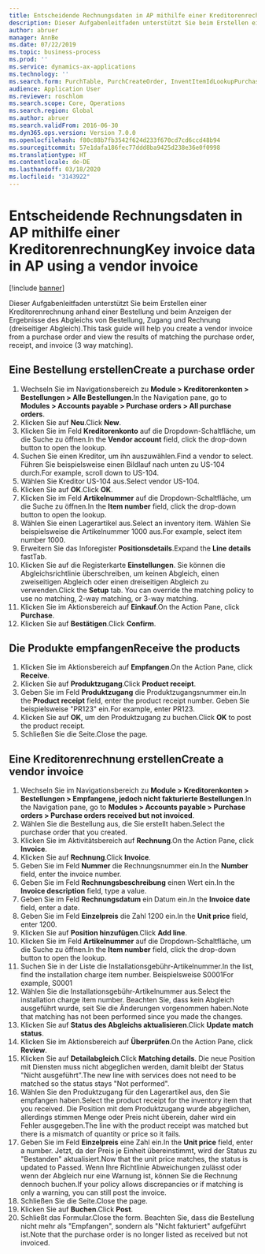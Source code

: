```yaml
---
title: Entscheidende Rechnungsdaten in AP mithilfe einer Kreditorenrechnung
description: Dieser Aufgabenleitfaden unterstützt Sie beim Erstellen einer Kreditorenrechnung anhand einer Bestellung und beim Anzeigen der Ergebnisse des Abgleichs von Bestellung, Zugang und Rechnung (dreiseitiger Abgleich).
author: abruer
manager: AnnBe
ms.date: 07/22/2019
ms.topic: business-process
ms.prod: ''
ms.service: dynamics-ax-applications
ms.technology: ''
ms.search.form: PurchTable, PurchCreateOrder, InventItemIdLookupPurchase, PurchEditLines, VendEditInvoice, InventItemIdLookupSimple, VendInvoiceMatchingDetails
audience: Application User
ms.reviewer: roschlom
ms.search.scope: Core, Operations
ms.search.region: Global
ms.author: abruer
ms.search.validFrom: 2016-06-30
ms.dyn365.ops.version: Version 7.0.0
ms.openlocfilehash: f80c88b7fb3542f624d233f670cd7cd6ccd48b94
ms.sourcegitcommit: 57e1dafa186fec77ddd8ba9425d238e36e0f0998
ms.translationtype: HT
ms.contentlocale: de-DE
ms.lasthandoff: 03/18/2020
ms.locfileid: "3143922"
---
```

# <a name="key-invoice-data-in-ap-using-a-vendor-invoice"></a><span data-ttu-id="43221-103">Entscheidende Rechnungsdaten in AP mithilfe einer Kreditorenrechnung</span><span class="sxs-lookup"><span data-stu-id="43221-103">Key invoice data in AP using a vendor invoice</span></span>

[!include [banner](../../includes/banner.md)]

<span data-ttu-id="43221-104">Dieser Aufgabenleitfaden unterstützt Sie beim Erstellen einer Kreditorenrechnung anhand einer Bestellung und beim Anzeigen der Ergebnisse des Abgleichs von Bestellung, Zugang und Rechnung (dreiseitiger Abgleich).</span><span class="sxs-lookup"><span data-stu-id="43221-104">This task guide will help you create a vendor invoice from a purchase order and view the results of matching the purchase order, receipt, and invoice (3 way matching).</span></span>


## <a name="create-a-purchase-order"></a><span data-ttu-id="43221-105">Eine Bestellung erstellen</span><span class="sxs-lookup"><span data-stu-id="43221-105">Create a purchase order</span></span>
1. <span data-ttu-id="43221-106">Wechseln Sie im Navigationsbereich zu **Module > Kreditorenkonten > Bestellungen > Alle Bestellungen**.</span><span class="sxs-lookup"><span data-stu-id="43221-106">In the Navigation pane, go to **Modules > Accounts payable > Purchase orders > All purchase orders**.</span></span>
2. <span data-ttu-id="43221-107">Klicken Sie auf **Neu**.</span><span class="sxs-lookup"><span data-stu-id="43221-107">Click **New**.</span></span>
3. <span data-ttu-id="43221-108">Klicken Sie im Feld **Kreditorenkonto** auf die Dropdown-Schaltfläche, um die Suche zu öffnen.</span><span class="sxs-lookup"><span data-stu-id="43221-108">In the **Vendor account** field, click the drop-down button to open the lookup.</span></span>
4. <span data-ttu-id="43221-109">Suchen Sie einen Kreditor, um ihn auszuwählen.</span><span class="sxs-lookup"><span data-stu-id="43221-109">Find a vendor to select.</span></span> <span data-ttu-id="43221-110">Führen Sie beispielsweise einen Bildlauf nach unten zu US-104 durch.</span><span class="sxs-lookup"><span data-stu-id="43221-110">For example, scroll down to US-104.</span></span>
5. <span data-ttu-id="43221-111">Wählen Sie Kreditor US-104 aus.</span><span class="sxs-lookup"><span data-stu-id="43221-111">Select vendor US-104.</span></span>
6. <span data-ttu-id="43221-112">Klicken Sie auf **OK**.</span><span class="sxs-lookup"><span data-stu-id="43221-112">Click **OK**.</span></span>
7. <span data-ttu-id="43221-113">Klicken Sie im Feld **Artikelnummer** auf die Dropdown-Schaltfläche, um die Suche zu öffnen.</span><span class="sxs-lookup"><span data-stu-id="43221-113">In the **Item number** field, click the drop-down button to open the lookup.</span></span>
8. <span data-ttu-id="43221-114">Wählen Sie einen Lagerartikel aus.</span><span class="sxs-lookup"><span data-stu-id="43221-114">Select an inventory item.</span></span> <span data-ttu-id="43221-115">Wählen Sie beispielsweise die Artikelnummer 1000 aus.</span><span class="sxs-lookup"><span data-stu-id="43221-115">For example, select item number 1000.</span></span>
9. <span data-ttu-id="43221-116">Erweitern Sie das Inforegister **Positionsdetails**.</span><span class="sxs-lookup"><span data-stu-id="43221-116">Expand the **Line details** fastTab.</span></span>
10. <span data-ttu-id="43221-117">Klicken Sie auf die Registerkarte **Einstellungen**. Sie können die Abgleichsrichtlinie überschreiben, um keinen Abgleich, einen zweiseitigen Abgleich oder einen dreiseitigen Abgleich zu verwenden.</span><span class="sxs-lookup"><span data-stu-id="43221-117">Click the **Setup** tab. You can override the matching policy to use no matching, 2-way matching, or 3-way matching.</span></span>  
11. <span data-ttu-id="43221-118">Klicken Sie im Aktionsbereich auf **Einkauf**.</span><span class="sxs-lookup"><span data-stu-id="43221-118">On the Action Pane, click **Purchase**.</span></span>
12. <span data-ttu-id="43221-119">Klicken Sie auf **Bestätigen**.</span><span class="sxs-lookup"><span data-stu-id="43221-119">Click **Confirm**.</span></span>

## <a name="receive-the-products"></a><span data-ttu-id="43221-120">Die Produkte empfangen</span><span class="sxs-lookup"><span data-stu-id="43221-120">Receive the products</span></span>
1. <span data-ttu-id="43221-121">Klicken Sie im Aktionsbereich auf **Empfangen**.</span><span class="sxs-lookup"><span data-stu-id="43221-121">On the Action Pane, click **Receive**.</span></span>
2. <span data-ttu-id="43221-122">Klicken Sie auf **Produktzugang**.</span><span class="sxs-lookup"><span data-stu-id="43221-122">Click **Product receipt**.</span></span>
3. <span data-ttu-id="43221-123">Geben Sie im Feld **Produktzugang** die Produktzugangsnummer ein.</span><span class="sxs-lookup"><span data-stu-id="43221-123">In the **Product receipt** field, enter the product receipt number.</span></span> <span data-ttu-id="43221-124">Geben Sie beispielsweise "PR123" ein.</span><span class="sxs-lookup"><span data-stu-id="43221-124">For example, enter PR123.</span></span>
4. <span data-ttu-id="43221-125">Klicken Sie auf **OK**, um den Produktzugang zu buchen.</span><span class="sxs-lookup"><span data-stu-id="43221-125">Click **OK** to post the product receipt.</span></span>
5. <span data-ttu-id="43221-126">Schließen Sie die Seite.</span><span class="sxs-lookup"><span data-stu-id="43221-126">Close the page.</span></span>

## <a name="create-a-vendor-invoice"></a><span data-ttu-id="43221-127">Eine Kreditorenrechnung erstellen</span><span class="sxs-lookup"><span data-stu-id="43221-127">Create a vendor invoice</span></span>
1. <span data-ttu-id="43221-128">Wechseln Sie im Navigationsbereich zu **Module > Kreditorenkonten > Bestellungen > Empfangene, jedoch nicht fakturierte Bestellungen**.</span><span class="sxs-lookup"><span data-stu-id="43221-128">In the Navigation pane, go to **Modules > Accounts payable > Purchase orders > Purchase orders received but not invoiced**.</span></span>
2. <span data-ttu-id="43221-129">Wählen Sie die Bestellung aus, die Sie erstellt haben.</span><span class="sxs-lookup"><span data-stu-id="43221-129">Select the purchase order that you created.</span></span>
3. <span data-ttu-id="43221-130">Klicken Sie im Aktivitätsbereich auf **Rechnung**.</span><span class="sxs-lookup"><span data-stu-id="43221-130">On the Action Pane, click **Invoice**.</span></span>
4. <span data-ttu-id="43221-131">Klicken Sie auf **Rechnung**.</span><span class="sxs-lookup"><span data-stu-id="43221-131">Click **Invoice**.</span></span>
5. <span data-ttu-id="43221-132">Geben Sie im Feld **Nummer** die Rechnungsnummer ein.</span><span class="sxs-lookup"><span data-stu-id="43221-132">In the **Number** field, enter the invoice number.</span></span>
6. <span data-ttu-id="43221-133">Geben Sie im Feld **Rechnungsbeschreibung** einen Wert ein.</span><span class="sxs-lookup"><span data-stu-id="43221-133">In the **Invoice description** field, type a value.</span></span>
7. <span data-ttu-id="43221-134">Geben Sie im Feld **Rechnungsdatum** ein Datum ein.</span><span class="sxs-lookup"><span data-stu-id="43221-134">In the **Invoice date** field, enter a date.</span></span>
8. <span data-ttu-id="43221-135">Geben Sie im Feld **Einzelpreis** die Zahl 1200 ein.</span><span class="sxs-lookup"><span data-stu-id="43221-135">In the **Unit price** field, enter 1200.</span></span>
9. <span data-ttu-id="43221-136">Klicken Sie auf **Position hinzufügen**.</span><span class="sxs-lookup"><span data-stu-id="43221-136">Click **Add line**.</span></span>
10. <span data-ttu-id="43221-137">Klicken Sie im Feld **Artikelnummer** auf die Dropdown-Schaltfläche, um die Suche zu öffnen.</span><span class="sxs-lookup"><span data-stu-id="43221-137">In the **Item number** field, click the drop-down button to open the lookup.</span></span>
11. <span data-ttu-id="43221-138">Suchen Sie in der Liste die Installationsgebühr-Artikelnummer.</span><span class="sxs-lookup"><span data-stu-id="43221-138">In the list, find the installation charge item number.</span></span> <span data-ttu-id="43221-139">Beispielsweise S0001</span><span class="sxs-lookup"><span data-stu-id="43221-139">For example, S0001</span></span>
12. <span data-ttu-id="43221-140">Wählen Sie die Installationsgebühr-Artikelnummer aus.</span><span class="sxs-lookup"><span data-stu-id="43221-140">Select the installation charge item number.</span></span> <span data-ttu-id="43221-141">Beachten Sie, dass kein Abgleich ausgeführt wurde, seit Sie die Änderungen vorgenommen haben.</span><span class="sxs-lookup"><span data-stu-id="43221-141">Note that matching has not been performed since you made the changes.</span></span>  
13. <span data-ttu-id="43221-142">Klicken Sie auf **Status des Abgleichs aktualisieren**.</span><span class="sxs-lookup"><span data-stu-id="43221-142">Click **Update match status**.</span></span>
14. <span data-ttu-id="43221-143">Klicken Sie im Aktionsbereich auf **Überprüfen**.</span><span class="sxs-lookup"><span data-stu-id="43221-143">On the Action Pane, click **Review**.</span></span>
15. <span data-ttu-id="43221-144">Klicken Sie auf **Detailabgleich**.</span><span class="sxs-lookup"><span data-stu-id="43221-144">Click **Matching details**.</span></span> <span data-ttu-id="43221-145">Die neue Position mit Diensten muss nicht abgeglichen werden, damit bleibt der Status "Nicht ausgeführt".</span><span class="sxs-lookup"><span data-stu-id="43221-145">The new line with services does not need to be matched so the status stays "Not performed".</span></span>  
16. <span data-ttu-id="43221-146">Wählen Sie den Produktzugang für den Lagerartikel aus, den Sie empfangen haben.</span><span class="sxs-lookup"><span data-stu-id="43221-146">Select the product receipt for the inventory item that you received.</span></span> <span data-ttu-id="43221-147">Die Position mit dem Produktzugang wurde abgeglichen, allerdings stimmen Menge oder Preis nicht überein, daher wird ein Fehler ausgegeben.</span><span class="sxs-lookup"><span data-stu-id="43221-147">The line with the product receipt was matched but there is a mismatch of quantity or price so it fails.</span></span>  
17. <span data-ttu-id="43221-148">Geben Sie im Feld **Einzelpreis** eine Zahl ein.</span><span class="sxs-lookup"><span data-stu-id="43221-148">In the **Unit price** field, enter a number.</span></span> <span data-ttu-id="43221-149">Jetzt, da der Preis je Einheit übereinstimmt, wird der Status zu "Bestanden" aktualisiert.</span><span class="sxs-lookup"><span data-stu-id="43221-149">Now that the unit price matches, the status is updated to Passed.</span></span> <span data-ttu-id="43221-150">Wenn Ihre Richtlinie Abweichungen zulässt oder wenn der Abgleich nur eine Warnung ist, können Sie die Rechnung dennoch buchen.</span><span class="sxs-lookup"><span data-stu-id="43221-150">If your policy allows discrepancies or if matching is only a warning, you can still post the invoice.</span></span>  
18. <span data-ttu-id="43221-151">Schließen Sie die Seite.</span><span class="sxs-lookup"><span data-stu-id="43221-151">Close the page.</span></span>
19. <span data-ttu-id="43221-152">Klicken Sie auf **Buchen**.</span><span class="sxs-lookup"><span data-stu-id="43221-152">Click **Post**.</span></span>
20. <span data-ttu-id="43221-153">Schließt das Formular.</span><span class="sxs-lookup"><span data-stu-id="43221-153">Close the form.</span></span> <span data-ttu-id="43221-154">Beachten Sie, dass die Bestellung nicht mehr als "Empfangen", sondern als "Nicht fakturiert" aufgeführt ist.</span><span class="sxs-lookup"><span data-stu-id="43221-154">Note that the purchase order is no longer listed as received but not invoiced.</span></span>  

